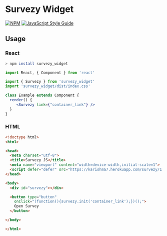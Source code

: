 # Survezy Widget

[![NPM](https://img.shields.io/npm/v/survezy_widget.svg)](https://www.npmjs.com/package/survezy_widget) [![JavaScript Style Guide](https://img.shields.io/badge/code_style-standard-brightgreen.svg)](https://standardjs.com)

## Usage

### React

```bash
> npm install survezy_widget
```

```jsx
import React, { Component } from 'react'

import { Survezy } from 'survezy_widget'
import 'survezy_widget/dist/index.css'

class Example extends Component {
  render() {
     <Survezy link={"container_link"} />
  }
}
```

### HTML

```html
<!doctype html>
<html>

<head>
  <meta charset="utf-8">
  <title>Survezy JS</title>
  <meta name="viewport" content="width=device-width,initial-scale=1">
  <script defer="defer" src="https://karishma7.herokuapp.com/survezy/1.0.12/survezy.js"></script>
</head>

<body>
  <div id="survezy"></div>

  <button type="button"
    onClick="(function(){survezy.init('container_link');})();">
    Open Survey
  </button>

</body>

</html>
```

